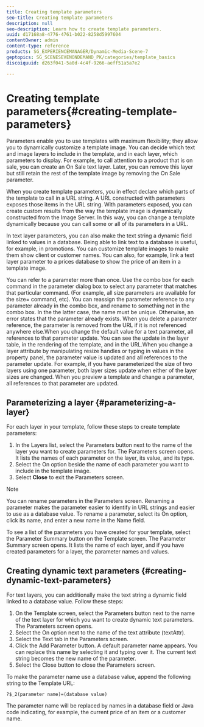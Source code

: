 ```yaml
---
title: Creating template parameters
seo-title: Creating template parameters
description: null
seo-description: Learn how to create template parameters.
uuid: d17168a8-4776-4761-b022-8258d5997604
contentOwner: admin
content-type: reference
products: SG_EXPERIENCEMANAGER/Dynamic-Media-Scene-7
geptopics: SG_SCENESEVENONDEMAND_PK/categories/template_basics
discoiquuid: d263f041-5a0d-4c4f-9266-aeff51a5a7e2

---
```


# Creating template parameters{#creating-template-parameters}

Parameters enable you to use templates with maximum flexibility; they allow you to dynamically customize a template image. You can decide which text and image layers to include in the template, and in each layer, which parameters to display. For example, to call attention to a product that is on sale, you can create an On Sale text layer. Later, you can remove this layer but still retain the rest of the template image by removing the On Sale parameter.

When you create template parameters, you in effect declare which parts of the template to call in a URL string. A URL constructed with parameters exposes those items in the URL string. With parameters exposed, you can create custom results from the way the template image is dynamically constructed from the Image Server. In this way, you can change a template dynamically because you can call some or all of its parameters in a URL.

In text layer parameters, you can also make the text string a dynamic field linked to values in a database. Being able to link text to a database is useful, for example, in promotions. You can customize template images to make them show client or customer names. You can also, for example, link a text layer parameter to a prices database to show the price of an item in a template image.

You can refer to a parameter more than once. Use the combo box for each command in the parameter dialog box to select any parameter that matches that particular command. (For example, all size parameters are available for the size= command, etc). You can reassign the parameter reference to any parameter already in the combo box, and rename to something not in the combo box. In the the latter case, the name must be unique. Otherwise, an error states that the parameter already exists. When you delete a parameter reference, the parameter is removed from the URL if it is not referenced anywhere else.When you change the default value for a text parameter, all references to that parameter update. You can see the update in the layer table, in the rendering of the template, and in the URL.When you change a layer attribute by manipulating resize handles or typing in values in the property panel, the parameter value is updated and all references to the parameter update. For example, if you have parameterized the size of two layers using one parameter, both layer sizes update when either of the layer sizes are changed. When you preview a template and change a parameter, all references to that parameter are updated.

## Parameterizing a layer {#parameterizing-a-layer}

For each layer in your template, follow these steps to create template parameters:

1. In the Layers list, select the Parameters button next to the name of the layer you want to create parameters for. The Parameters screen opens. It lists the names of each parameter on the layer, its value, and its type.
1. Select the On option beside the name of each parameter you want to include in the template image.
1. Select **Close** to exit the Parameters screen.

>[!NOTE]
>
>You can rename parameters in the Parameters screen. Renaming a parameter makes the parameter easier to identify in URL strings and easier to use as a database value. To rename a parameter, select its On option, click its name, and enter a new name in the Name field.

To see a list of the parameters you have created for your template, select the Parameter Summary button on the Template screen. The Parameter Summary screen opens. It lists the name of each layer, and if you have created parameters for a layer, the parameter names and values.

## Creating dynamic text parameters {#creating-dynamic-text-parameters}

For text layers, you can additionally make the text string a dynamic field linked to a database value. Follow these steps:

1. On the Template screen, select the Parameters button next to the name of the text layer for which you want to create dynamic text parameters. The Parameters screen opens.
1. Select the On option next to the name of the text attribute (textAttr).
1. Select the Text tab in the Parameters screen.
1. Click the Add Parameter button. A default parameter name appears. You can replace this name by selecting it and typing over it. The current text string becomes the new name of the parameter. 
1. Select the Close button to close the Parameters screen.

To make the parameter name use a database value, append the following string to the Template URL:

```as3
?$_2(parameter name)=(database value)
```

The parameter name will be replaced by names in a database field or Java code indicating, for example, the current price of an item or a customer name.
